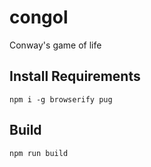 # congol
Conway's game of life

## Install Requirements
```
npm i -g browserify pug
```

## Build
```
npm run build
```
